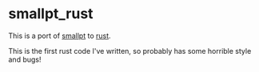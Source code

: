 # smallpt_rust

This is a port of [smallpt](http://www.kevinbeason.com/smallpt/) to [rust](http://www.rust-lang.org/).

This is the first rust code I've written, so probably has some horrible style and bugs!
